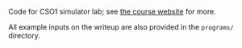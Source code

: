 Code for CSO1 simulator lab; see [the course website](https://researcher111.github.io/uva-cso1-F23-DG/labs/lab5-simulator.html) for more.

All example inputs on the writeup are also provided in the `programs/` directory.
